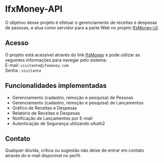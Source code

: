 # IfxMoney-API

O objetivo desse projeto é efetuar o gerenciamento de receitas e despesas de pessoas, e atua como servidor para a parte Web no projeto [IfxMoney-UI](https://github.com/idaltchion/ifxmoney-ui).


## Acesso

O projeto está acessível através do link [IfxMoney](https://ifxmoney.herokuapp.com) e pode utilizar as seguintes informações para navegar pelo sistema:  
E-mail: `visitante@ifxmoney.com`  
Senha : `visitante` 

## Funcionalidades implementadas

* Gerenciamento (cadastro, remoção e pesquisa) de Pessoas
* Gerenciamento (cadastro, remoção e pesquisa) de Lançamentos
* Gráfico de Receitas e Despesas
* Relatório de Receitas e Despesas
* Notificação de Lançamentos por E-mail
* Autenticação de Segurança utilizando oAuth2

## Contato

Qualquer dúvida, crítica ou sugestão não deixe de entrar em contato através do e-mail disponível no perfil.
